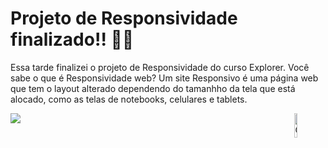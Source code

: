 # Projeto de Responsividade finalizado!! 🚀💜


Essa tarde finalizei o projeto de Responsividade do curso Explorer. Você sabe o que é Responsividade web? Um site Responsivo é uma página web que tem o layout alterado dependendo do tamanhho da tela que está alocado, como as telas de notebooks, celulares e tablets. 


<a href="https://www.figma.com/file/DDFFO0Wh6wpOa0LdwNuR0y/Explorer-Stage-03-Projeto-02/duplicate" target="_blank"><img src="https://img.shields.io/badge/Figma-F24E1E?style=for-the-badge&logo=figma&logoColor=white" target="_blank"></a>
 <img width="10%" align="right" alt="Github Image" src="https://github.com/SP-XD/SP-XD/blob/main/images/linux_rounded.gif?raw=true" />
